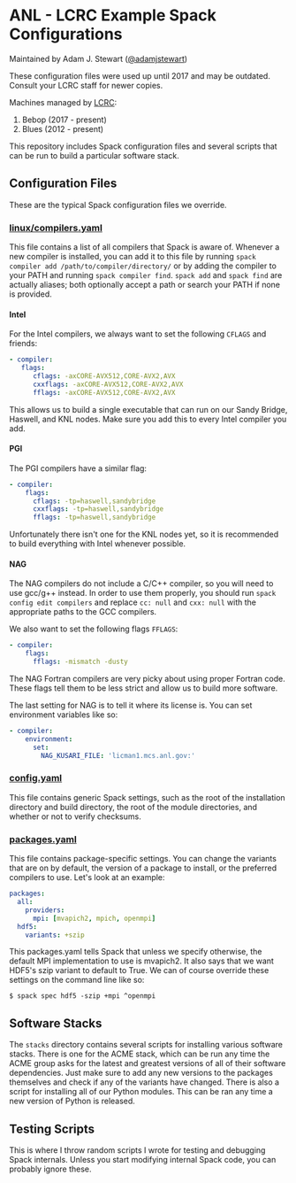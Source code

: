 # ANL - LCRC Example Spack Configurations

Maintained by Adam J. Stewart ([@adamjstewart](https://github.com/adamjstewart))

These configuration files were used up until 2017 and may be outdated. Consult your LCRC staff for newer copies.

Machines managed by [LCRC](http://www.lcrc.anl.gov/systems/resources/):

1. Bebop (2017 - present)
2. Blues (2012 - present)

This repository includes Spack configuration files and several scripts that can be run to build a particular software stack.

## Configuration Files

These are the typical Spack configuration files we override.

### [linux/compilers.yaml](http://spack.readthedocs.io/en/latest/getting_started.html#compiler-config)

This file contains a list of all compilers that Spack is aware of. Whenever a new compiler is installed, you can add it to this file by running `spack compiler add /path/to/compiler/directory/` or by adding the compiler to your PATH and running `spack compiler find`. `spack add` and `spack find` are actually aliases; both optionally accept a path or search your PATH if none is provided.

#### Intel

For the Intel compilers, we always want to set the following `CFLAGS` and friends:
```yaml
- compiler:
   flags:
      cflags: -axCORE-AVX512,CORE-AVX2,AVX
      cxxflags: -axCORE-AVX512,CORE-AVX2,AVX
      fflags: -axCORE-AVX512,CORE-AVX2,AVX
```
This allows us to build a single executable that can run on our Sandy Bridge, Haswell, and KNL nodes. Make sure you add this to every Intel compiler you add.

#### PGI

The PGI compilers have a similar flag:
```yaml
- compiler:
    flags:
      cflags: -tp=haswell,sandybridge
      cxxflags: -tp=haswell,sandybridge
      fflags: -tp=haswell,sandybridge
```
Unfortunately there isn't one for the KNL nodes yet, so it is recommended to build everything with Intel whenever possible.

#### NAG

The NAG compilers do not include a C/C++ compiler, so you will need to use gcc/g++ instead. In order to use them properly, you should run `spack config edit compilers` and replace `cc: null` and `cxx: null` with the appropriate paths to the GCC compilers.

We also want to set the following flags `FFLAGS`:
```yaml
- compiler:
    flags:
      fflags: -mismatch -dusty
```
The NAG Fortran compilers are very picky about using proper Fortran code. These flags tell them to be less strict and allow us to build more software.

The last setting for NAG is to tell it where its license is. You can set environment variables like so:
```yaml
- compiler:
    environment:
      set:
        NAG_KUSARI_FILE: 'licman1.mcs.anl.gov:'
```

### [config.yaml](http://spack.readthedocs.io/en/latest/config_yaml.html#config-yaml)

This file contains generic Spack settings, such as the root of the installation directory and build directory, the root of the module directories, and whether or not to verify checksums.

### [packages.yaml](http://spack.readthedocs.io/en/latest/build_settings.html#build-settings)

This file contains package-specific settings. You can change the variants that are on by default, the version of a package to install, or the preferred compilers to use. Let's look at an example:

```yaml
packages:
  all:
    providers:
      mpi: [mvapich2, mpich, openmpi]
  hdf5:
    variants: +szip
```

This packages.yaml tells Spack that unless we specify otherwise, the default MPI implementation to use is mvapich2. It also says that we want HDF5's szip variant to default to True. We can of course override these settings on the command line like so:
```
$ spack spec hdf5 -szip +mpi ^openmpi
```

## Software Stacks

The `stacks` directory contains several scripts for installing various software stacks. There is one for the ACME stack, which can be run any time the ACME group asks for the latest and greatest versions of all of their software dependencies. Just make sure to add any new versions to the packages themselves and check if any of the variants have changed. There is also a script for installing all of our Python modules. This can be ran any time a new version of Python is released.

## Testing Scripts

This is where I throw random scripts I wrote for testing and debugging Spack internals. Unless you start modifying internal Spack code, you can probably ignore these.
